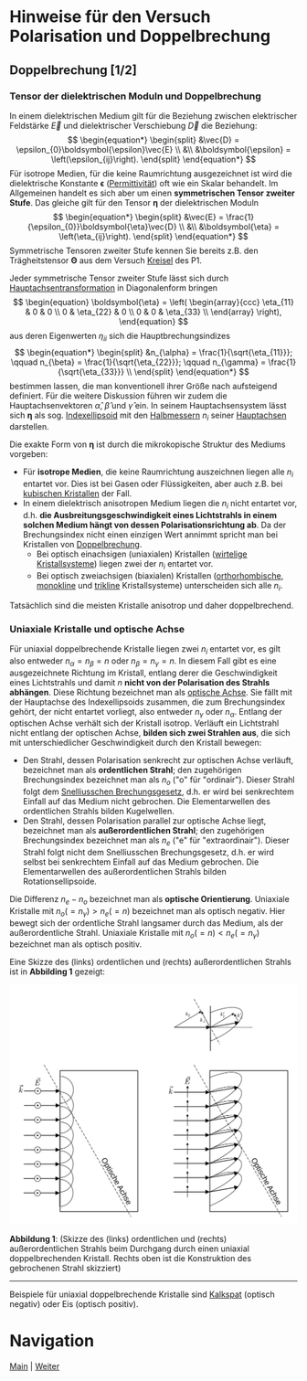 # Hinweise für den Versuch Polarisation und Doppelbrechung

## Doppelbrechung [1/2]

### Tensor der dielektrischen Moduln und Doppelbrechung

In einem dielektrischen Medium gilt für die Beziehung zwischen elektrischer Feldstärke $\vec{E}$ und dielektrischer Verschiebung $\vec{D}$ die Beziehung: 
$$
\begin{equation*}
\begin{split}
&\vec{D} = \epsilon_{0}\boldsymbol{\epsilon}\vec{E} \\
&\\
&\boldsymbol{\epsilon} = \left(\epsilon_{ij}\right).
\end{split}
\end{equation*}
$$
Für isotrope Medien, für die keine Raumrichtung ausgezeichnet ist wird die dielektrische Konstante $\boldsymbol{\epsilon}$ ([Permittivität](https://de.wikipedia.org/wiki/Permittivit%C3%A4t)) oft wie ein Skalar behandelt. Im Allgemeinen handelt es sich aber um einen **symmetrischen Tensor zweiter Stufe**. Das gleiche gilt für den Tensor $\boldsymbol{\eta}$ der dielektrischen Moduln
$$
\begin{equation*}
\begin{split}
&\vec{E} = \frac{1}{\epsilon_{0}}\boldsymbol{\eta}\vec{D} \\
&\\
&\boldsymbol{\eta} = \left(\eta_{ij}\right).
\end{split}
\end{equation*}
$$
Symmetrische Tensoren zweiter Stufe kennen Sie bereits z.B. den Trägheitstensor $\boldsymbol{\Theta}$ aus dem Versuch [Kreisel](https://gitlab.kit.edu/kit/etp-lehre/p1-praktikum/students/-/tree/main/Kreisel) des P1. 

Jeder symmetrische Tensor zweiter Stufe lässt sich durch [Hauptachsentransformation](https://de.wikipedia.org/wiki/Hauptachsentransformation) in Diagonalenform bringen 
$$
\begin{equation}
\boldsymbol{\eta} = 
\left(
\begin{array}{ccc}
\eta_{11} & 0 & 0 \\
0 & \eta_{22} & 0 \\
0 & 0 & \eta_{33} \\
\end{array}
\right),
\end{equation}
$$
aus deren Eigenwerten $\eta_{ii}$ sich die Hauptbrechungsindizes 
$$
\begin{equation*}
\begin{split}
&n_{\alpha} = \frac{1}{\sqrt{\eta_{11}}}; \qquad n_{\beta} = \frac{1}{\sqrt{\eta_{22}}}; \qquad n_{\gamma} = \frac{1}{\sqrt{\eta_{33}}} \\
\end{split}
\end{equation*}
$$
bestimmen lassen, die man konventionell ihrer Größe nach aufsteigend definiert. Für die weitere Diskussion führen wir zudem die Hauptachsenvektoren $\hat{\alpha}$, $\hat{\beta}$ und $\hat{\gamma}$ ein. In seinem Hauptachsensystem lässt sich $\boldsymbol{\eta}$ als sog. [Indexellipsoid](https://de.wikipedia.org/wiki/Indexellipsoid) mit den [Halbmessern](https://de.wikipedia.org/wiki/Radius) $n_{i}$ seiner [Hauptachsen](https://de.wikipedia.org/wiki/Halbachsen_der_Ellipse) darstellen. 

Die exakte Form von $\boldsymbol{\eta}$ ist durch die mikrokopische Struktur des Mediums vorgeben:

- Für **isotrope Medien**, die keine Raumrichtung auszeichnen liegen alle $n_{i}$ entartet vor. Dies ist bei Gasen oder Flüssigkeiten, aber auch z.B. bei [kubischen Kristallen](https://de.wikipedia.org/wiki/Kubisches_Kristallsystem) der Fall. 
- In einem dielektrisch anisotropen Medium liegen die $n_{i}$ nicht entartet vor, d.h. **die Ausbreitungsgeschwindigkeit eines Lichtstrahls in einem solchen Medium hängt von dessen Polarisationsrichtung ab**. Da der Brechungsindex nicht einen einzigen Wert annimmt spricht man bei Kristallen von [Doppelbrechung](https://de.wikipedia.org/wiki/Doppelbrechung). 
  - Bei optisch einachsigen (uniaxialen) Kristallen ([wirtelige Kristallsysteme](https://de.wikipedia.org/wiki/Wirteliges_Kristallsystem)) liegen zwei der $n_{i}$ entartet vor. 
  - Bei optisch zweiachsigen (biaxialen) Kristallen ([orthorhombische](https://de.wikipedia.org/wiki/Orthorhombisches_Kristallsystem), [monokline](https://de.wikipedia.org/wiki/Monoklines_Kristallsystem) und [trikline](https://de.wikipedia.org/wiki/Triklines_Kristallsystem) Kristallsysteme) unterscheiden sich alle $n_{i}$. 


Tatsächlich sind die meisten Kristalle anisotrop und daher doppelbrechend.

### Uniaxiale Kristalle und optische Achse

Für uniaxial doppelbrechende Kristalle liegen zwei $n_{i}$ entartet vor, es gilt also entweder $n_{\alpha}=n_{\beta}=n$ oder $n_{\beta}=n_{\gamma}=n$. In diesem Fall gibt es eine ausgezeichnete Richtung im Kristall, entlang derer die Geschwindigkeit eines Lichtstrahls und damit $n$ **nicht von der Polarisation des Strahls abhängen**. Diese Richtung bezeichnet man als [optische Achse](https://de.wikipedia.org/wiki/Optische_Achse_(Optik)). Sie fällt mit der Hauptachse des Indexellipsoids zusammen, die zum Brechungsindex gehört, der nicht entartet vorliegt, also entweder $n_{\gamma}$ oder $n_{\alpha}$. Entlang der optischen Achse verhält sich der Kristall isotrop. Verläuft ein Lichtstrahl nicht entlang der optischen Achse, **bilden sich zwei Strahlen aus**, die sich mit unterschiedlicher Geschwindigkeit durch den Kristall bewegen:

- Den Strahl, dessen Polarisation senkrecht zur optischen Achse verläuft, bezeichnet man als **ordentlichen Strahl**; den zugehörigen Brechungsindex bezeichnet man als $n_{o}$ ("o" für "ordinair"). Dieser Strahl folgt dem [Snelliusschen Brechungsgesetz](https://de.wikipedia.org/wiki/Snelliussches_Brechungsgesetz), d.h. er wird bei senkrechtem Einfall auf das Medium nicht gebrochen. Die Elementarwellen des ordentlichen Strahls bilden Kugelwellen.  
- Den Strahl, dessen Polarisation parallel zur optische Achse liegt, bezeichnet man als **außerordentlichen Strahl**; den zugehörigen Brechungsindex bezeichnet man als $n_{e}$ ("e" für "extraordinair"). Dieser Strahl folgt nicht dem Snelliusschen Brechungsgesetz, d.h. er wird selbst bei senkrechtem Einfall auf das Medium gebrochen. Die Elementarwellen des außerordentlichen Strahls bilden Rotationsellipsoide. 

Die Differenz $n_{e}-n_{o}$ bezeichnet man als **optische Orientierung**. Uniaxiale Kristalle mit $`n_{o}(=n_{\gamma})>n_{e}(=n)`$ bezeichnet man als optisch negativ. Hier bewegt sich der ordentliche Strahl langsamer durch das Medium, als der außerordentliche Strahl. Uniaxiale Kristalle mit $`n_{o}(=n)<n_{e}(=n_{\gamma})`$ bezeichnet man als optisch positiv. 

Eine Skizze des (links) ordentlichen und (rechts) außerordentlichen Strahls ist in **Abbilding 1** gezeigt: 

<img src="../figures/DoppelbrechungUniaxial.png" width="1000" style="zoom:100%;" />

**Abbildung 1**: (Skizze des (links) ordentlichen und (rechts) außerordentlichen Strahls beim Durchgang durch einen uniaxial doppelbrechenden Kristall. Rechts oben ist die Konstruktion des gebrochenen Strahl skizziert)

---

Beispiele für uniaxial doppelbrechende Kristalle sind [Kalkspat](https://de.wikipedia.org/wiki/Calcit) (optisch negativ) oder Eis (optisch positiv). 

# Navigation

[Main](https://gitlab.kit.edu/kit/etp-lehre/p2-praktikum/students/-/tree/main/Polarisation) | [Weiter](https://gitlab.kit.edu/kit/etp-lehre/p2-praktikum/students/-/blob/main/Polarisation/doc/Hinweise-Doppelbrechung-a.md)

